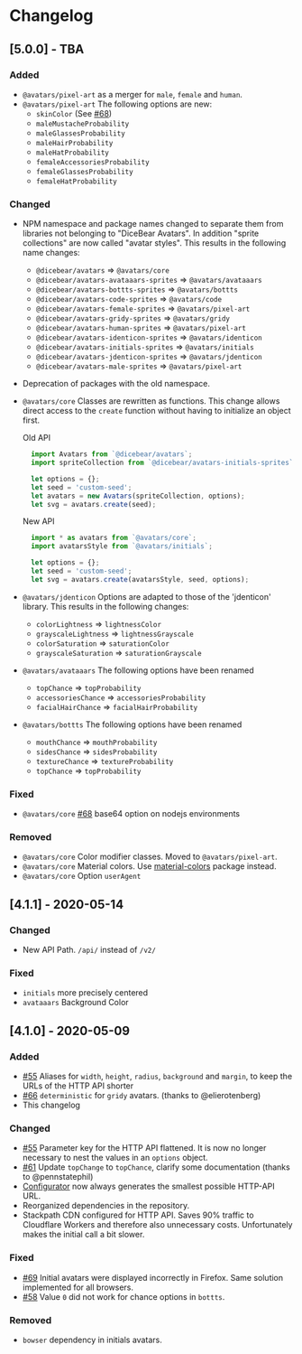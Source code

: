 # Changelog

## [5.0.0] - TBA

### Added

- `@avatars/pixel-art` as a merger for `male`, `female` and `human`.
- `@avatars/pixel-art` The following options are new:
  - `skinColor` (See [#68](9))
  - `maleMustacheProbability`
  - `maleGlassesProbability`
  - `maleHairProbability`
  - `maleHatProbability`
  - `femaleAccessoriesProbability`
  - `femaleGlassesProbability`
  - `femaleHatProbability`

### Changed

- NPM namespace and package names changed to separate them from libraries not belonging to "DiceBear Avatars". In addition "sprite collections" are now called "avatar styles". This results in the following name changes:
  - `@dicebear/avatars` => `@avatars/core`
  - `@dicebear/avatars-avataaars-sprites` => `@avatars/avataaars`
  - `@dicebear/avatars-bottts-sprites` => `@avatars/bottts`
  - `@dicebear/avatars-code-sprites` => `@avatars/code`
  - `@dicebear/avatars-female-sprites` => `@avatars/pixel-art`
  - `@dicebear/avatars-gridy-sprites` => `@avatars/gridy`
  - `@dicebear/avatars-human-sprites` => `@avatars/pixel-art`
  - `@dicebear/avatars-identicon-sprites` => `@avatars/identicon`
  - `@dicebear/avatars-initials-sprites` => `@avatars/initials`
  - `@dicebear/avatars-jdenticon-sprites` => `@avatars/jdenticon`
  - `@dicebear/avatars-male-sprites` => `@avatars/pixel-art`
- Deprecation of packages with the old namespace.
- `@avatars/core` Classes are rewritten as functions. This change allows direct access to the `create` function without having to initialize an object first.

  Old API

  ```js
    import Avatars from `@dicebear/avatars`;
    import spriteCollection from `@dicebear/avatars-initials-sprites`;

    let options = {};
    let seed = 'custom-seed';
    let avatars = new Avatars(spriteCollection, options);
    let svg = avatars.create(seed);
  ```

  New API

  ```js
    import * as avatars from `@avatars/core`;
    import avatarsStyle from `@avatars/initials`;

    let options = {};
    let seed = 'custom-seed';
    let svg = avatars.create(avatarsStyle, seed, options);
  ```

- `@avatars/jdenticon` Options are adapted to those of the 'jdenticon' library. This results in the following changes:
  - `colorLightness` => `lightnessColor`
  - `grayscaleLightness` => `lightnessGrayscale`
  - `colorSaturation` => `saturationColor`
  - `grayscaleSaturation` => `saturationGrayscale`
- `@avatars/avataaars` The following options have been renamed
  - `topChance` => `topProbability`
  - `accessoriesChance` => `accessoriesProbability`
  - `facialHairChance` => `facialHairProbability`
- `@avatars/bottts` The following options have been renamed
  - `mouthChance` => `mouthProbability`
  - `sidesChance` => `sidesProbability`
  - `textureChance` => `textureProbability`
  - `topChance` => `topProbability`

### Fixed

- `@avatars/core` [#68](7) base64 option on nodejs environments

### Removed

- `@avatars/core` Color modifier classes. Moved to `@avatars/pixel-art`.
- `@avatars/core` Material colors. Use [material-colors](8) package instead.
- `@avatars/core` Option `userAgent`

[7]: https://github.com/DiceBear/avatars/issues/68
[8]: https://www.npmjs.com/package/material-colors
[9]: https://github.com/DiceBear/avatars/issues/53

## [4.1.1] - 2020-05-14

### Changed

- New API Path. `/api/` instead of `/v2/`

### Fixed

- `initials` more precisely centered
- `avataaars` Background Color

## [4.1.0] - 2020-05-09

### Added

- [#55][1] Aliases for `width`, `height`, `radius`, `background` and `margin`, to keep the URLs of the HTTP API shorter
- [#66][5] `deterministic` for `gridy` avatars. (thanks to @elierotenberg)
- This changelog

### Changed

- [#55][1] Parameter key for the HTTP API flattened. It is now no longer necessary to nest the values in an `options` object.
- [#61][6] Update `topChange` to `topChance`, clarify some documentation (thanks to @pennstatephil)
- [Configurator][2] now always generates the smallest possible HTTP-API URL.
- Reorganized dependencies in the repository.
- Stackpath CDN configured for HTTP API. Saves 90% traffic to Cloudflare Workers and therefore also unnecessary costs. Unfortunately makes the initial call a bit slower.

### Fixed

- [#69][3] Initial avatars were displayed incorrectly in Firefox. Same solution implemented for all browsers.
- [#58][4] Value `0` did not work for chance options in `bottts`.

### Removed

- `bowser` dependency in initials avatars.

[1]: https://github.com/DiceBear/avatars/issues/55
[2]: https://avatars.dicebear.com
[3]: https://github.com/DiceBear/avatars/issues/69
[4]: https://github.com/DiceBear/avatars/issues/58
[5]: https://github.com/DiceBear/avatars/pull/66
[6]: https://github.com/DiceBear/avatars/pull/61
